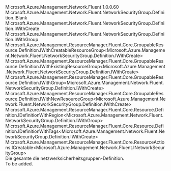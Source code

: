 <Type Name="IDefinition" FullName="Microsoft.Azure.Management.Network.Fluent.NetworkSecurityGroup.Definition.IDefinition">
  <TypeSignature Language="C#" Value="public interface IDefinition : Microsoft.Azure.Management.Network.Fluent.NetworkSecurityGroup.Definition.IBlank, Microsoft.Azure.Management.Network.Fluent.NetworkSecurityGroup.Definition.IWithCreate, Microsoft.Azure.Management.Network.Fluent.NetworkSecurityGroup.Definition.IWithGroup, Microsoft.Azure.Management.ResourceManager.Fluent.Core.GroupableResource.Definition.IWithCreatableResourceGroup&lt;Microsoft.Azure.Management.Network.Fluent.NetworkSecurityGroup.Definition.IWithCreate&gt;, Microsoft.Azure.Management.ResourceManager.Fluent.Core.GroupableResource.Definition.IWithExistingResourceGroup&lt;Microsoft.Azure.Management.Network.Fluent.NetworkSecurityGroup.Definition.IWithCreate&gt;, Microsoft.Azure.Management.ResourceManager.Fluent.Core.GroupableResource.Definition.IWithGroup&lt;Microsoft.Azure.Management.Network.Fluent.NetworkSecurityGroup.Definition.IWithCreate&gt;, Microsoft.Azure.Management.ResourceManager.Fluent.Core.GroupableResource.Definition.IWithNewResourceGroup&lt;Microsoft.Azure.Management.Network.Fluent.NetworkSecurityGroup.Definition.IWithCreate&gt;, Microsoft.Azure.Management.ResourceManager.Fluent.Core.Resource.Definition.IDefinitionWithRegion&lt;Microsoft.Azure.Management.Network.Fluent.NetworkSecurityGroup.Definition.IWithGroup&gt;, Microsoft.Azure.Management.ResourceManager.Fluent.Core.Resource.Definition.IDefinitionWithTags&lt;Microsoft.Azure.Management.Network.Fluent.NetworkSecurityGroup.Definition.IWithCreate&gt;, Microsoft.Azure.Management.ResourceManager.Fluent.Core.ResourceActions.ICreatable&lt;Microsoft.Azure.Management.Network.Fluent.INetworkSecurityGroup&gt;" />
  <TypeSignature Language="ILAsm" Value=".class public interface auto ansi abstract IDefinition implements class Microsoft.Azure.Management.Network.Fluent.NetworkSecurityGroup.Definition.IBlank, class Microsoft.Azure.Management.Network.Fluent.NetworkSecurityGroup.Definition.IWithCreate, class Microsoft.Azure.Management.Network.Fluent.NetworkSecurityGroup.Definition.IWithGroup, class Microsoft.Azure.Management.Network.Fluent.NetworkSecurityGroup.Definition.IWithRule, class Microsoft.Azure.Management.ResourceManager.Fluent.Core.GroupableResource.Definition.IWithCreatableResourceGroup`1&lt;class Microsoft.Azure.Management.Network.Fluent.NetworkSecurityGroup.Definition.IWithCreate&gt;, class Microsoft.Azure.Management.ResourceManager.Fluent.Core.GroupableResource.Definition.IWithExistingResourceGroup`1&lt;class Microsoft.Azure.Management.Network.Fluent.NetworkSecurityGroup.Definition.IWithCreate&gt;, class Microsoft.Azure.Management.ResourceManager.Fluent.Core.GroupableResource.Definition.IWithGroup`1&lt;class Microsoft.Azure.Management.Network.Fluent.NetworkSecurityGroup.Definition.IWithCreate&gt;, class Microsoft.Azure.Management.ResourceManager.Fluent.Core.GroupableResource.Definition.IWithNewResourceGroup`1&lt;class Microsoft.Azure.Management.Network.Fluent.NetworkSecurityGroup.Definition.IWithCreate&gt;, class Microsoft.Azure.Management.ResourceManager.Fluent.Core.Resource.Definition.IDefinitionWithRegion`1&lt;class Microsoft.Azure.Management.Network.Fluent.NetworkSecurityGroup.Definition.IWithGroup&gt;, class Microsoft.Azure.Management.ResourceManager.Fluent.Core.Resource.Definition.IDefinitionWithTags`1&lt;class Microsoft.Azure.Management.Network.Fluent.NetworkSecurityGroup.Definition.IWithCreate&gt;, class Microsoft.Azure.Management.ResourceManager.Fluent.Core.ResourceActions.ICreatable`1&lt;class Microsoft.Azure.Management.Network.Fluent.INetworkSecurityGroup&gt;, class Microsoft.Azure.Management.ResourceManager.Fluent.Core.ResourceActions.IIndexable" />
  <TypeSignature Language="DocId" Value="T:Microsoft.Azure.Management.Network.Fluent.NetworkSecurityGroup.Definition.IDefinition" />
  <TypeSignature Language="VB.NET" Value="Public Interface IDefinition&#xA;Implements IBlank, ICreatable(Of INetworkSecurityGroup), IDefinitionWithRegion(Of IWithGroup), IDefinitionWithTags(Of IWithCreate), IWithCreatableResourceGroup(Of IWithCreate), IWithCreate, IWithExistingResourceGroup(Of IWithCreate), IWithGroup, IWithGroup(Of IWithCreate), IWithNewResourceGroup(Of IWithCreate)" />
  <TypeSignature Language="F#" Value="type IDefinition = interface&#xA;    interface IBlank&#xA;    interface IDefinitionWithRegion&lt;IWithGroup&gt;&#xA;    interface IWithGroup&#xA;    interface IWithGroup&lt;IWithCreate&gt;&#xA;    interface IWithExistingResourceGroup&lt;IWithCreate&gt;&#xA;    interface IWithNewResourceGroup&lt;IWithCreate&gt;&#xA;    interface IWithCreatableResourceGroup&lt;IWithCreate&gt;&#xA;    interface IWithCreate&#xA;    interface ICreatable&lt;INetworkSecurityGroup&gt;&#xA;    interface IIndexable&#xA;    interface IDefinitionWithTags&lt;IWithCreate&gt;&#xA;    interface IWithRule" />
  <AssemblyInfo>
    <AssemblyName>Microsoft.Azure.Management.Network.Fluent</AssemblyName>
    <AssemblyVersion>1.0.0.60</AssemblyVersion>
  </AssemblyInfo>
  <Interfaces>
    <Interface>
      <InterfaceName>Microsoft.Azure.Management.Network.Fluent.NetworkSecurityGroup.Definition.IBlank</InterfaceName>
    </Interface>
    <Interface>
      <InterfaceName>Microsoft.Azure.Management.Network.Fluent.NetworkSecurityGroup.Definition.IWithCreate</InterfaceName>
    </Interface>
    <Interface>
      <InterfaceName>Microsoft.Azure.Management.Network.Fluent.NetworkSecurityGroup.Definition.IWithGroup</InterfaceName>
    </Interface>
    <Interface>
      <InterfaceName>Microsoft.Azure.Management.ResourceManager.Fluent.Core.GroupableResource.Definition.IWithCreatableResourceGroup&lt;Microsoft.Azure.Management.Network.Fluent.NetworkSecurityGroup.Definition.IWithCreate&gt;</InterfaceName>
    </Interface>
    <Interface>
      <InterfaceName>Microsoft.Azure.Management.ResourceManager.Fluent.Core.GroupableResource.Definition.IWithExistingResourceGroup&lt;Microsoft.Azure.Management.Network.Fluent.NetworkSecurityGroup.Definition.IWithCreate&gt;</InterfaceName>
    </Interface>
    <Interface>
      <InterfaceName>Microsoft.Azure.Management.ResourceManager.Fluent.Core.GroupableResource.Definition.IWithGroup&lt;Microsoft.Azure.Management.Network.Fluent.NetworkSecurityGroup.Definition.IWithCreate&gt;</InterfaceName>
    </Interface>
    <Interface>
      <InterfaceName>Microsoft.Azure.Management.ResourceManager.Fluent.Core.GroupableResource.Definition.IWithNewResourceGroup&lt;Microsoft.Azure.Management.Network.Fluent.NetworkSecurityGroup.Definition.IWithCreate&gt;</InterfaceName>
    </Interface>
    <Interface>
      <InterfaceName>Microsoft.Azure.Management.ResourceManager.Fluent.Core.Resource.Definition.IDefinitionWithRegion&lt;Microsoft.Azure.Management.Network.Fluent.NetworkSecurityGroup.Definition.IWithGroup&gt;</InterfaceName>
    </Interface>
    <Interface>
      <InterfaceName>Microsoft.Azure.Management.ResourceManager.Fluent.Core.Resource.Definition.IDefinitionWithTags&lt;Microsoft.Azure.Management.Network.Fluent.NetworkSecurityGroup.Definition.IWithCreate&gt;</InterfaceName>
    </Interface>
    <Interface>
      <InterfaceName>Microsoft.Azure.Management.ResourceManager.Fluent.Core.ResourceActions.ICreatable&lt;Microsoft.Azure.Management.Network.Fluent.INetworkSecurityGroup&gt;</InterfaceName>
    </Interface>
  </Interfaces>
  <Docs>
    <summary>
            Die gesamte die netzwerksicherheitsgruppen-Definition.
            </summary>
    <remarks>To be added.</remarks>
  </Docs>
  <Members />
</Type>